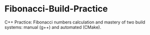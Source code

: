 # Fibonacci-Build-Practice
C++ Practice: Fibonacci numbers calculation and mastery of two build systems: manual (g++) and automated (CMake).

